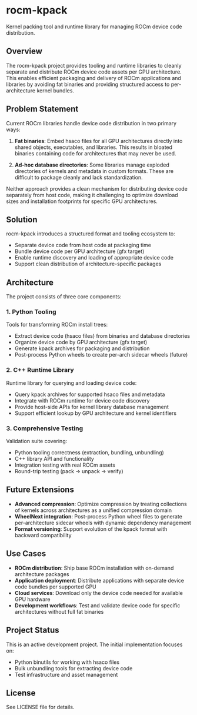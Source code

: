 # rocm-kpack

Kernel packing tool and runtime library for managing ROCm device code distribution.

## Overview

The rocm-kpack project provides tooling and runtime libraries to cleanly separate and distribute ROCm device code assets per GPU architecture. This enables efficient packaging and delivery of ROCm applications and libraries by avoiding fat binaries and providing structured access to per-architecture kernel bundles.

## Problem Statement

Current ROCm libraries handle device code distribution in two primary ways:

1. **Fat binaries**: Embed hsaco files for all GPU architectures directly into shared objects, executables, and libraries. This results in bloated binaries containing code for architectures that may never be used.

2. **Ad-hoc database directories**: Some libraries manage exploded directories of kernels and metadata in custom formats. These are difficult to package cleanly and lack standardization.

Neither approach provides a clean mechanism for distributing device code separately from host code, making it challenging to optimize download sizes and installation footprints for specific GPU architectures.

## Solution

rocm-kpack introduces a structured format and tooling ecosystem to:

- Separate device code from host code at packaging time
- Bundle device code per GPU architecture (gfx target)
- Enable runtime discovery and loading of appropriate device code
- Support clean distribution of architecture-specific packages

## Architecture

The project consists of three core components:

### 1. Python Tooling

Tools for transforming ROCm install trees:
- Extract device code (hsaco files) from binaries and database directories
- Organize device code by GPU architecture (gfx target)
- Generate kpack archives for packaging and distribution
- Post-process Python wheels to create per-arch sidecar wheels (future)

### 2. C++ Runtime Library

Runtime library for querying and loading device code:
- Query kpack archives for supported hsaco files and metadata
- Integrate with ROCm runtime for device code discovery
- Provide host-side APIs for kernel library database management
- Support efficient lookup by GPU architecture and kernel identifiers

### 3. Comprehensive Testing

Validation suite covering:
- Python tooling correctness (extraction, bundling, unbundling)
- C++ library API and functionality
- Integration testing with real ROCm assets
- Round-trip testing (pack → unpack → verify)

## Future Extensions

- **Advanced compression**: Optimize compression by treating collections of kernels across architectures as a unified compression domain
- **WheelNext integration**: Post-process Python wheel files to generate per-architecture sidecar wheels with dynamic dependency management
- **Format versioning**: Support evolution of the kpack format with backward compatibility

## Use Cases

- **ROCm distribution**: Ship base ROCm installation with on-demand architecture packages
- **Application deployment**: Distribute applications with separate device code bundles per supported GPU
- **Cloud services**: Download only the device code needed for available GPU hardware
- **Development workflows**: Test and validate device code for specific architectures without full fat binaries

## Project Status

This is an active development project. The initial implementation focuses on:
- Python binutils for working with hsaco files
- Bulk unbundling tools for extracting device code
- Test infrastructure and asset management

## License

See LICENSE file for details.
